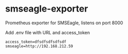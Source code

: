 # smseagle-exporter
Prometheus exporter for SMSEagle, listens on port 8000

Add .env file with URL and access_token
```
access_token=dfsdfsdfsdfsdf
smseagle=http://192.168.212.59
```
